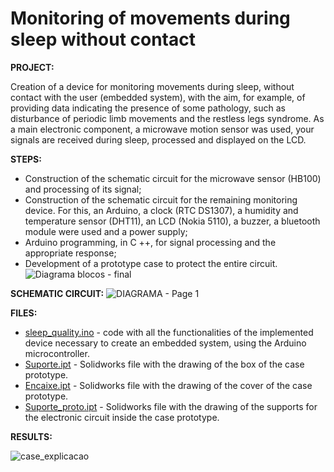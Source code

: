 # Monitoring of movements during sleep without contact

**PROJECT:** 

Creation of a device for monitoring movements during sleep, without contact with the user (embedded system), with the aim, for example, of providing data indicating the presence of some pathology, such as disturbance of periodic limb movements and the restless legs syndrome. As a main electronic component, a microwave motion sensor was used, your signals are received during sleep, processed and displayed on the LCD.

**STEPS:** 

* Construction of the schematic circuit for the microwave sensor (HB100) and processing of its signal;
* Construction of the schematic circuit for the remaining monitoring device. For this, an Arduino, a clock (RTC DS1307), a humidity and temperature sensor (DHT11), an LCD (Nokia 5110), a buzzer, a bluetooth module were used and a power supply;
* Arduino programming, in C ++, for signal processing and the appropriate response;
* Development of a prototype case to protect the entire circuit.
![Diagrama blocos - final](https://user-images.githubusercontent.com/66881028/84957534-4a669600-b0f3-11ea-8683-7d391dff5291.png)

**SCHEMATIC CIRCUIT:**
![DIAGRAMA - Page 1](https://user-images.githubusercontent.com/66881028/84957769-cf51af80-b0f3-11ea-9225-5425bea2fbe9.png)

**FILES:** 
* [sleep_quality.ino](https://github.com/MiguelCastro3/Monitoring-of-movements-during-sleep-without-contact/blob/master/sleep_quality.ino) - code with all the functionalities of the implemented device necessary to create an embedded system, using the Arduino microcontroller.
* [Suporte.ipt](https://github.com/MiguelCastro3/Monitoring-of-movements-during-sleep-without-contact/blob/master/Suporte.ipt) - Solidworks file with the drawing of the box of the case prototype.
* [Encaixe.ipt](https://github.com/MiguelCastro3/Monitoring-of-movements-during-sleep-without-contact/blob/master/Encaixe.ipt) - Solidworks file with the drawing of the cover of the case prototype.
* [Suporte_proto.ipt](https://github.com/MiguelCastro3/Monitoring-of-movements-during-sleep-without-contact/blob/master/Suporte_proto.ipt) - Solidworks file with the drawing of the supports for the electronic circuit inside the case prototype.

**RESULTS:** 

![case_explicacao](https://user-images.githubusercontent.com/66881028/84958997-6c154c80-b0f6-11ea-8b39-e79c09cf3e45.PNG)
